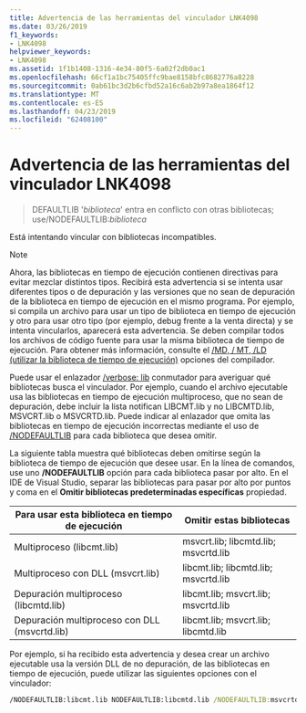 ```yaml
---
title: Advertencia de las herramientas del vinculador LNK4098
ms.date: 03/26/2019
f1_keywords:
- LNK4098
helpviewer_keywords:
- LNK4098
ms.assetid: 1f1b1408-1316-4e34-80f5-6a02f2db0ac1
ms.openlocfilehash: 66cf1a1bc75405ffc9bae8158bfc8682776a8228
ms.sourcegitcommit: 0ab61bc3d2b6cfbd52a16c6ab2b97a8ea1864f12
ms.translationtype: MT
ms.contentlocale: es-ES
ms.lasthandoff: 04/23/2019
ms.locfileid: "62408100"
---
```

# <a name="linker-tools-warning-lnk4098"></a>Advertencia de las herramientas del vinculador LNK4098

> DEFAULTLIB '*biblioteca*' entra en conflicto con otras bibliotecas; use/NODEFAULTLIB:*biblioteca*

Está intentando vincular con bibliotecas incompatibles.

> [!NOTE]
> Ahora, las bibliotecas en tiempo de ejecución contienen directivas para evitar mezclar distintos tipos. Recibirá esta advertencia si se intenta usar diferentes tipos o de depuración y las versiones que no sean de depuración de la biblioteca en tiempo de ejecución en el mismo programa. Por ejemplo, si compila un archivo para usar un tipo de biblioteca en tiempo de ejecución y otro para usar otro tipo (por ejemplo, debug frente a la venta directa) y se intenta vincularlos, aparecerá esta advertencia. Se deben compilar todos los archivos de código fuente para usar la misma biblioteca de tiempo de ejecución. Para obtener más información, consulte el [/MD, / MT, /LD (utilizar la biblioteca de tiempo de ejecución)](../../build/reference/md-mt-ld-use-run-time-library.md) opciones del compilador.

Puede usar el enlazador [/verbose: lib](../../build/reference/verbose-print-progress-messages.md) conmutador para averiguar qué bibliotecas busca el vinculador. Por ejemplo, cuando el archivo ejecutable usa las bibliotecas en tiempo de ejecución multiproceso, que no sean de depuración, debe incluir la lista notifican LIBCMT.lib y no LIBCMTD.lib, MSVCRT.lib o MSVCRTD.lib. Puede indicar al enlazador que omita las bibliotecas en tiempo de ejecución incorrectas mediante el uso de [/NODEFAULTLIB](../../build/reference/nodefaultlib-ignore-libraries.md) para cada biblioteca que desea omitir.

La siguiente tabla muestra qué bibliotecas deben omitirse según la biblioteca de tiempo de ejecución que desee usar. En la línea de comandos, use uno **/NODEFAULTLIB** opción para cada biblioteca pasar por alto. En el IDE de Visual Studio, separar las bibliotecas para pasar por alto por puntos y coma en el **Omitir bibliotecas predeterminadas específicas** propiedad.

| Para usar esta biblioteca en tiempo de ejecución | Omitir estas bibliotecas |
|-----------------------------------|----------------------------|
| Multiproceso (libcmt.lib) | msvcrt.lib; libcmtd.lib; msvcrtd.lib |
| Multiproceso con DLL (msvcrt.lib) | libcmt.lib; libcmtd.lib; msvcrtd.lib |
| Depuración multiproceso (libcmtd.lib) | libcmt.lib; msvcrt.lib; msvcrtd.lib |
| Depuración multiproceso con DLL (msvcrtd.lib) | libcmt.lib; msvcrt.lib; libcmtd.lib |

Por ejemplo, si ha recibido esta advertencia y desea crear un archivo ejecutable usa la versión DLL de no depuración, de las bibliotecas en tiempo de ejecución, puede utilizar las siguientes opciones con el vinculador:

```cmd
/NODEFAULTLIB:libcmt.lib NODEFAULTLIB:libcmtd.lib /NODEFAULTLIB:msvcrtd.lib
```